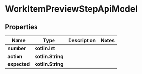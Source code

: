 
# WorkItemPreviewStepApiModel

## Properties
| Name | Type | Description | Notes |
| ------------ | ------------- | ------------- | ------------- |
| **number** | **kotlin.Int** |  |  |
| **action** | **kotlin.String** |  |  |
| **expected** | **kotlin.String** |  |  |



